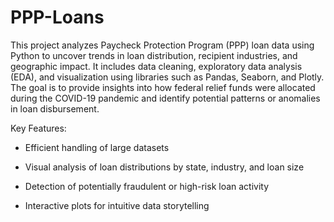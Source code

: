 # PPP-Loans

This project analyzes Paycheck Protection Program (PPP) loan data using Python to uncover trends in loan distribution, recipient industries, and geographic impact. It includes data cleaning, exploratory data analysis (EDA), and visualization using libraries such as Pandas, Seaborn, and Plotly. The goal is to provide insights into how federal relief funds were allocated during the COVID-19 pandemic and identify potential patterns or anomalies in loan disbursement.

Key Features:

- Efficient handling of large datasets

- Visual analysis of loan distributions by state, industry, and loan size

- Detection of potentially fraudulent or high-risk loan activity

- Interactive plots for intuitive data storytelling
